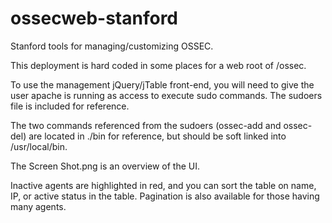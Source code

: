 ossecweb-stanford
=================

Stanford tools for managing/customizing OSSEC.

This deployment is hard coded in some places for a web root of /ossec.

To use the management jQuery/jTable front-end, you will need to give the user
apache is running as access to execute sudo commands.  The sudoers file is
included for reference.

The two commands referenced from the sudoers (ossec-add and ossec-del) are
located in ./bin for reference, but should be soft linked into /usr/local/bin.

The Screen Shot.png is an overview of the UI.

Inactive agents are highlighted in red, and you can sort the table on name, IP,
or active status in the table.  Pagination is also available for those having
many agents.
